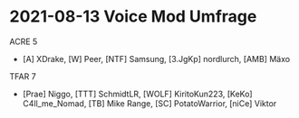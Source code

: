 # 2021-08-13 Voice Mod Umfrage

ACRE 5

* \[A] XDrake, \[W] Peer, \[NTF] Samsung, \[3.JgKp] nordlurch, \[AMB] Mäxo

TFAR  7

* \[Prae] Niggo, \[TTT] SchmidtLR, \[WOLF] KiritoKun223, \[KeKo] C4ll\_me\_Nomad, \[TB] Mike Range, \[SC] PotatoWarrior, \[niCe] Viktor
